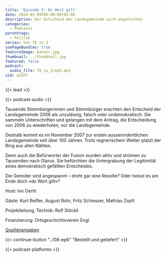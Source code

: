 ```yaml
---
title: 'Episode 5: Ds Wort gilt'
date: 2024-03-09T05:00:00+01:00
description: Der Entscheid der Landsgemeinde wird angefochten
categories:
  - Podcasts
parenttags:
  - Politik
series: Von 70 zu 3
usePageBundles: true
featureImage: banner.jpg
thumbnail: ../thumbnail.jpg
featured: false
podcast:
  audio_file: 70_zu_3/ep5.mp3
uid: a22FF
---
```


{{< lead >}}

{{< podcast-audio >}}

Tausende Stimmbürgerinnen und Stimmbürger erachten den Entscheid der
Landsgemeinde 2006 als unzulässig, falsch oder undemokratisch. Sie
sammeln Unterschriften und gelangen mit dem Antrag, die Entscheidung
von 2006 zu wiederholen, vor die Landsgemeinde.

Deshalb kommt es im November 2007 zur ersten ausserordentlichen
Landsgemeinde seit über 100 Jahren. Trotz regnerischem Wetter platzt
der Ring aus allen Nähten.

Denn auch die Befürworter der Fusion wurden aktiv und strömen zu
Tausenden nach Glarus. Sie befürchten die Untergrabung der Legitimität
eines demokratisch gefällten Entscheides.

Die Gemüter sind angespannt – droht gar eine Revolte? Oder heisst es
am Ende doch «ds Wort gilt»?

Host: Ivo Oertli

Gäste: Kurt Reifler, August Rohr, Fritz Schiesser, Mathias Zopfi

Projektleitung, Technik: Rolf Stöckli

Finanzierung: Ortsgeschichtsverein Engi

[Quellenangaben](../10-quellen)

{{< continue-button "../08-ep6" "Bestellt und geliefert" >}}

{{< podcast-platforms >}}
